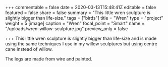 +++
commentable = false
date = 2020-03-13T15:48:41Z
editable = false
featured = false
share = false
summary = "This little wren sculpture is slightly bigger than life-size."
tags = ["birds"]
title = "Wren"
type = "project"
weight = 5
[image]
caption = "Wren"
focal_point = "Smart"
name = "/uploads/wren-willow-sculpture.jpg"
preview_only = false

+++
This little wren sculpture is slightly bigger than life-size and is made using the same techniques I use in my willow sculptures but using centre cane instead of willow. 

The legs are made from wire and painted.
